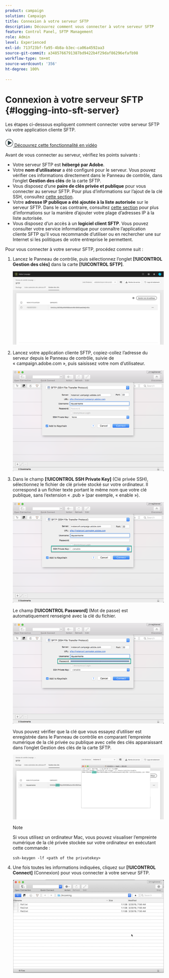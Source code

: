 ```yaml
---
product: campaign
solution: Campaign
title: Connexion à votre serveur SFTP
description: Découvrez comment vous connecter à votre serveur SFTP
feature: Control Panel, SFTP Management
role: Admin
level: Experienced
exl-id: 713f23bf-fa95-4b8a-b3ec-ca06a4592aa3
source-git-commit: a3485766791387bd9422b4f29daf86296efafb98
workflow-type: tm+mt
source-wordcount: '356'
ht-degree: 100%

---
```


# Connexion à votre serveur SFTP {#logging-into-sft-server}

Les étapes ci-dessous expliquent comment connecter votre serveur SFTP via votre application cliente SFTP.

![](assets/do-not-localize/how-to-video.png)[ Découvrez cette fonctionnalité en vidéo](https://video.tv.adobe.com/v/27263?quality=12)

Avant de vous connecter au serveur, vérifiez les points suivants :

* Votre serveur SFTP est **hébergé par Adobe**.
* Votre **nom d’utilisateur** a été configuré pour le serveur. Vous pouvez vérifier ces informations directement dans le Panneau de contrôle, dans l’onglet **Gestion des clés** de la carte SFTP.
* Vous disposez d’une **paire de clés privée et publique** pour vous connecter au serveur SFTP. Pour plus d’informations sur l’ajout de la clé SSH, consultez [cette section](../../sftp/using/key-management.md).
* Votre **adresse IP publique a été ajoutée à la liste autorisée** sur le serveur SFTP. Dans le cas contraire, consultez [cette section](../../sftp/using/ip-range-allow-listing.md) pour plus d’informations sur la manière d’ajouter votre plage d’adresses IP à la liste autorisée.
* Vous disposez d’un accès à un **logiciel client SFTP**. Vous pouvez consulter votre service informatique pour connaître l’application cliente SFTP qu’il vous recommande d’utiliser ou en rechercher une sur Internet si les politiques de votre entreprise le permettent.

Pour vous connecter à votre serveur SFTP, procédez comme suit :

1. Lancez le Panneau de contrôle, puis sélectionnez l’onglet **[!UICONTROL Gestion des clés]** dans la carte **[!UICONTROL SFTP]**.

   ![](assets/sftp_card.png)

1. Lancez votre application cliente SFTP, copiez-collez l’adresse du serveur depuis le Panneau de contrôle, suivie de « campaign.adobe.com », puis saisissez votre nom d’utilisateur.

   ![](assets/do-not-localize/connect1.png)

1. Dans le champ **[!UICONTROL SSH Private Key]** (Clé privée SSH), sélectionnez le fichier de clé privée stocké sur votre ordinateur. Il correspond à un fichier texte portant le même nom que votre clé publique, sans l’extension « .pub » (par exemple, « enable »).

   ![](assets/do-not-localize/connect2.png)

   Le champ **[!UICONTROL Password]** (Mot de passe) est automatiquement renseigné avec la clé du fichier.

   ![](assets/do-not-localize/connect3.png)

   Vous pouvez vérifier que la clé que vous essayez d’utiliser est enregistrée dans le Panneau de contrôle en comparant l’empreinte numérique de la clé privée ou publique avec celle des clés apparaissant dans l’onglet Gestion des clés de la carte SFTP.

   ![](assets/fingerprint_compare.png)

   >[!NOTE]
   >
   >Si vous utilisez un ordinateur Mac, vous pouvez visualiser l’empreinte numérique de la clé privée stockée sur votre ordinateur en exécutant cette commande :
   >
   >`ssh-keygen -lf <path of the privatekey>`

1. Une fois toutes les informations indiquées, cliquez sur **[!UICONTROL Connect]** (Connexion) pour vous connecter à votre serveur SFTP.

   ![](assets/do-not-localize/sftpconnected.png)
